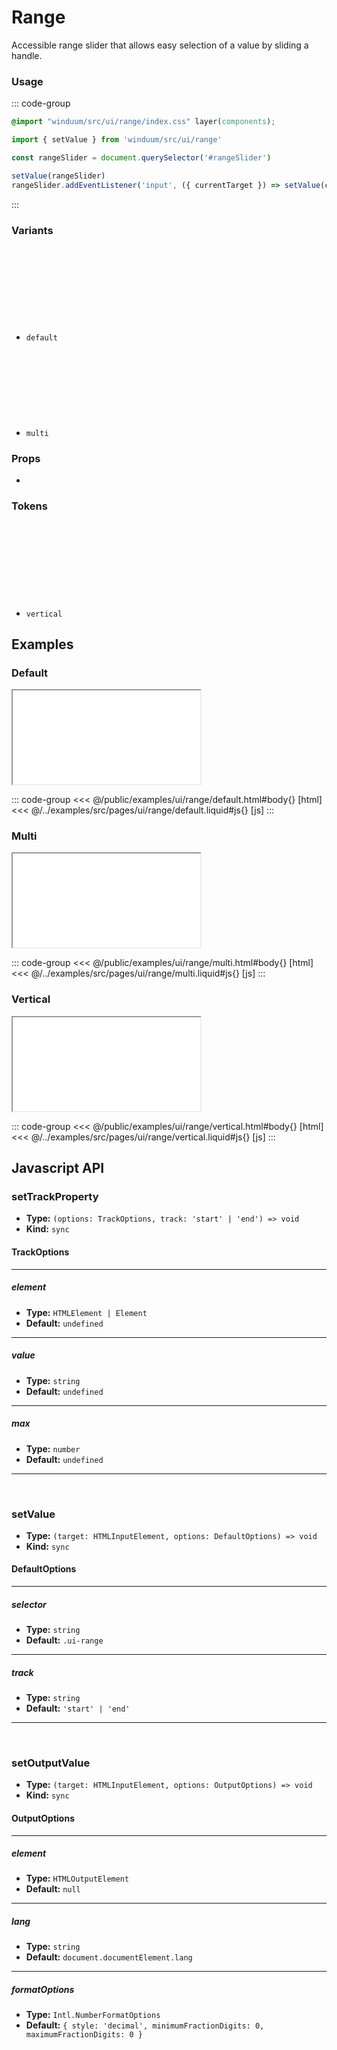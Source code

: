 # Range
Accessible range slider that allows easy selection of a value by sliding a handle.

<ViewSourceGh href="https://github.com/winduum/winduum/blob/main/src/ui/range" />

### Usage

::: code-group
```css
@import "winduum/src/ui/range/index.css" layer(components);
```
```js
import { setValue } from 'winduum/src/ui/range'

const rangeSlider = document.querySelector('#rangeSlider')

setValue(rangeSlider)
rangeSlider.addEventListener('input', ({ currentTarget }) => setValue(currentTarget))
```
:::

### Variants
* `default` <a href="https://github.com/winduum/winduum/blob/main/src/ui/range/default.css" target="_blank" rel="noreferrer" class="winduum-gh-link"><svg><use href="#icon-gh" /></svg></a>
* `multi` <a href="https://github.com/winduum/winduum/blob/main/src/ui/range/multi.css" target="_blank" rel="noreferrer" class="winduum-gh-link"><svg><use href="#icon-gh" /></svg></a>

### Props
* <LinkGh name="default-props" path="ui/range" />

### Tokens
* `vertical` <a href="https://github.com/winduum/winduum/blob/main/src/ui/range/vertical.css" target="_blank" rel="noreferrer" class="winduum-gh-link"><svg><use href="#icon-gh" /></svg></a>

## Examples

### Default

<iframe onload="this.style.visibility = 'visible';" src="/examples/ui/range/default.html"></iframe>

::: code-group
<<< @/public/examples/ui/range/default.html#body{} [html]
<<< @/../examples/src/pages/ui/range/default.liquid#js{} [js]
:::

### Multi

<iframe onload="this.style.visibility = 'visible';" src="/examples/ui/range/multi.html"></iframe>

::: code-group
<<< @/public/examples/ui/range/multi.html#body{} [html]
<<< @/../examples/src/pages/ui/range/multi.liquid#js{} [js]
:::


### Vertical

<iframe onload="this.style.visibility = 'visible';" src="/examples/ui/range/vertical.html"></iframe>

::: code-group
<<< @/public/examples/ui/range/vertical.html#body{} [html]
<<< @/../examples/src/pages/ui/range/vertical.liquid#js{} [js]
:::

## Javascript API

### setTrackProperty

* **Type:** `(options: TrackOptions, track: 'start' | 'end') => void`
* **Kind:** `sync`

#### TrackOptions

---

##### element

* **Type:** `HTMLElement | Element`
* **Default:** `undefined`

---

##### value

* **Type:** `string`
* **Default:** `undefined`

---

##### max

* **Type:** `number`
* **Default:** `undefined`

---

<br>

### setValue

* **Type:** `(target: HTMLInputElement, options: DefaultOptions) => void`
* **Kind:** `sync`

#### DefaultOptions

---

##### selector

* **Type:** `string`
* **Default:** `.ui-range`

---

##### track

* **Type:** `string`
* **Default:** `'start' | 'end'`

---

<br>

### setOutputValue

* **Type:** `(target: HTMLInputElement, options: OutputOptions) => void`
* **Kind:** `sync`

#### OutputOptions

---

##### element

* **Type:** `HTMLOutputElement`
* **Default:** `null`

---

##### lang

* **Type:** `string`
* **Default:** `document.documentElement.lang`

---

##### formatOptions

* **Type:** `Intl.NumberFormatOptions`
* **Default:** `{ style: 'decimal', minimumFractionDigits: 0, maximumFractionDigits: 0 }`
